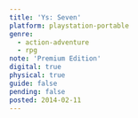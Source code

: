 ```yaml
---
title: 'Ys: Seven'
platform: playstation-portable
genre:
  - action-adventure
  - rpg
note: 'Premium Edition'
digital: true
physical: true
guide: false
pending: false
posted: 2014-02-11
---
```

